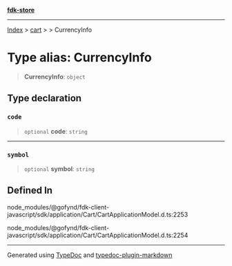 [**fdk-store**](../../../README.md)
***

[Index](../../../API.md) > [cart](../../README.md) > [<internal>](../README.md) > CurrencyInfo

# Type alias: CurrencyInfo

> **CurrencyInfo**: `object`

## Type declaration

### `code`

> `optional` **code**: `string`

***

### `symbol`

> `optional` **symbol**: `string`

## Defined In

node\_modules/@gofynd/fdk-client-javascript/sdk/application/Cart/CartApplicationModel.d.ts:2253

node\_modules/@gofynd/fdk-client-javascript/sdk/application/Cart/CartApplicationModel.d.ts:2254

***
Generated using [TypeDoc](https://typedoc.org/) and [typedoc-plugin-markdown](https://www.npmjs.com/package/typedoc-plugin-markdown)
